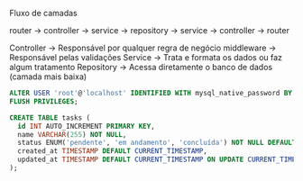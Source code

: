 Fluxo de camadas

router -> controller -> service -> repository -> service -> controller -> router

Controller -> Responsável por qualquer regra de negócio
middleware -> Responsável pelas validações
Service -> Trata e formata os dados ou faz algum tratamento
Repository -> Acessa diretamente o banco de dados (camada mais baixa)

```sql
ALTER USER 'root'@'localhost' IDENTIFIED WITH mysql_native_password BY 'nova_senha';
FLUSH PRIVILEGES;
```

```sql
CREATE TABLE tasks (
  id INT AUTO_INCREMENT PRIMARY KEY,
  name VARCHAR(255) NOT NULL,
  status ENUM('pendente', 'em andamento', 'concluída') NOT NULL DEFAULT 'pendente',
  created_at TIMESTAMP DEFAULT CURRENT_TIMESTAMP,
  updated_at TIMESTAMP DEFAULT CURRENT_TIMESTAMP ON UPDATE CURRENT_TIMESTAMP
);
```
